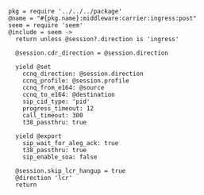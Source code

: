     pkg = require '../../../package'
    @name = "#{pkg.name}:middleware:carrier:ingress:post"
    seem = require 'seem'
    @include = seem ->
      return unless @session?.direction is 'ingress'

      @session.cdr_direction = @session.direction

      yield @set
        ccnq_direction: @session.direction
        ccnq_profile: @session.profile
        ccnq_from_e164: @source
        ccnq_to_e164: @destination
        sip_cid_type: 'pid'
        progress_timeout: 12
        call_timeout: 300
        t38_passthru: true

      yield @export
        sip_wait_for_aleg_ack: true
        t38_passthru: true
        sip_enable_soa: false

      @session.skip_lcr_hangup = true
      @direction 'lcr'
      return
